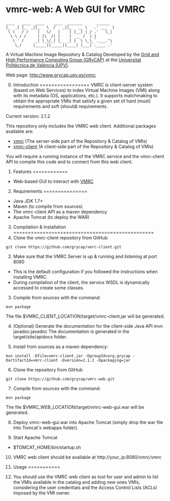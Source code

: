 vmrc-web: A Web GUI for VMRC
========

<!-- language: lang-none -->
    ____   ____  ____    ____  _______      ______  
    |_  _| |_  _||_   \  /   _||_   __ \   .' ___  |
     \ \   / /    |   \/   |    | |__) | / .'   \_|
      \ \ / /     | |\  /| |    |  __ /  | |
       \ ' /     _| |_\/_| |_  _| |  \ \_\ `.___.'\
        \_/     |_____||_____||____| |___|`.____ .'


A Virtual Machine Image Repository & Catalog
Developed by the [Grid and High Performance Computing Group (GRyCAP)](http://www.grycap.upv.es) at the
[Universitat Politècnica de València (UPV)](http://www.upv.es).

Web page: http://www.grycap.upv.es/vmrc

0. Introduction
=================
VMRC is client-server system (based on Web Services) to index Virtual Machine Images (VMI)
along with its metadata (OS, applications, etc.). It supports matchmaking to obtain the appropriate VMIs
that satisfy a given set of hard (must) requirements and soft (should) requirements.

Current version: 2.1.2

This repository only includes the VMRC web client. Additional packages available are:
  - [vmrc](http://github.com/grycap/vmrc) (The server-side part of the Repository & Catalog of VMIs)
  - [vmrc-client](http://github.com/grycap/vmrc-client) (A client-side part of the Repository & Catalog of VMIs)

You will require a running instance of the VMRC service and the vmrc-client API to compile this code and to connect from this web client.

1. Features
============
+ Web-based GUI to interact with [VMRC](https://www.github.com/grycap/vmrc)

2. Requirements
===============
+ Java JDK 1.7+
+ Maven (to compile from sources)
+ The vmrc-client API as a maven dependency
+ Apache Tomcat (to deploy the WAR)

3. Compilation & Installation
================================================
 1. Clone the vmrc-client repository from GitHub
 ```
 git clone https://github.com/grycap/vmrc-client.git
 ```
 
 2. Make sure that the VMRC Server is up & running and listening at port 8080
   * This is the default configuration if you followed the instructions when installing VMRC.
   * During compilation of the client, the service WSDL is dynamically accessed to create some classes.
 
 3. Compile from sources with the command:
 ```
 mvn package
 ```
 The file $VMRC_CLIENT_LOCATION/target/vmrc-client.jar will be generated.

4. (Optional) Generate the documentation for the client-side Java API
        mvn javadoc:javadoc
The documentation is generated in the target/site/apidocs folder.

5. Install from sources as a maven dependency: 
```
mvn install -Dfile=vmrc-client.jar -DgroupId=org.grycap -DartifactId=vmrc-client -Dversion=2.1.2 -Dpackaging=jar
```

6. Clone the repository from GitHub
```
git clone https://github.com/grycap/vmrc-web.git
```

7. Compile from sources with the command:
```
mvn package
```
The file $VMRC_WEB_LOCATION/target/vmrc-web-gui.war will be generated.

8. Deploy vmrc-web-gui.war into Apache Tomcat (simply drop the war file into Tomcat's webapps folder).

9. Start Apache Tomcat
  + $TOMCAT_HOME/bin/startup.sh

10. VMRC web client should be available at http://your_ip:8080/vmrc/vmrc

4. Usage
===========
1. You should use the VMRC web client as tool for user and admin to list the VMIs available in the catalog and adding new ones VMIs, considering the user credentials and the Access Control Lists (ACLs) imposed by the VMI owner.
